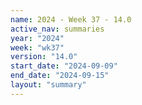 ```yaml
---
name: 2024 - Week 37 - 14.0
active_nav: summaries
year: "2024"
week: "wk37"
version: "14.0"
start_date: "2024-09-09"
end_date: "2024-09-15"
layout: "summary"
---
```


